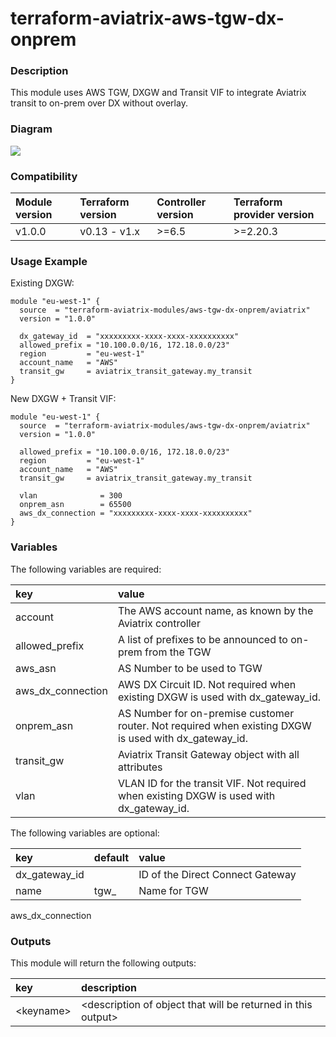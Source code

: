 # terraform-aviatrix-aws-tgw-dx-onprem

### Description
This module uses AWS TGW, DXGW and Transit VIF to integrate Aviatrix transit to on-prem over DX without overlay.

### Diagram
<img src="https://github.com/terraform-aviatrix-modules/terraform-aviatrix-aws-tgw-dx-onprem/blob/master/img/diagram.png?raw=true">

### Compatibility
Module version | Terraform version | Controller version | Terraform provider version
:--- | :--- | :--- | :---
v1.0.0 | v0.13 - v1.x | >=6.5 | >=2.20.3

### Usage Example

Existing DXGW:
```
module "eu-west-1" {
  source  = "terraform-aviatrix-modules/aws-tgw-dx-onprem/aviatrix"
  version = "1.0.0"

  dx_gateway_id  = "xxxxxxxxx-xxxx-xxxx-xxxxxxxxxx"
  allowed_prefix = "10.100.0.0/16, 172.18.0.0/23"
  region         = "eu-west-1"
  account_name   = "AWS"
  transit_gw     = aviatrix_transit_gateway.my_transit
}
```

New DXGW + Transit VIF:
```
module "eu-west-1" {
  source  = "terraform-aviatrix-modules/aws-tgw-dx-onprem/aviatrix"
  version = "1.0.0"

  allowed_prefix = "10.100.0.0/16, 172.18.0.0/23"
  region         = "eu-west-1"
  account_name   = "AWS"
  transit_gw     = aviatrix_transit_gateway.my_transit

  vlan              = 300
  onprem_asn        = 65500
  aws_dx_connection = "xxxxxxxxx-xxxx-xxxx-xxxxxxxxxx"
}
```

### Variables
The following variables are required:

key | value
:--- | :---
account | The AWS account name, as known by the Aviatrix controller
allowed_prefix | A list of prefixes to be announced to on-prem from the TGW
aws_asn | AS Number to be used to TGW
aws_dx_connection | AWS DX Circuit ID. Not required when existing DXGW is used with dx_gateway_id.
onprem_asn | AS Number for on-premise customer router. Not required when existing DXGW is used with dx_gateway_id.
transit_gw | Aviatrix Transit Gateway object with all attributes
vlan | VLAN ID for the transit VIF. Not required when existing DXGW is used with dx_gateway_id.

The following variables are optional:

key | default | value 
:---|:---|:---
dx_gateway_id | <newly created> | ID of the Direct Connect Gateway
name | tgw_<region> | Name for TGW

aws_dx_connection

### Outputs
This module will return the following outputs:

key | description
:---|:---
\<keyname> | \<description of object that will be returned in this output>
